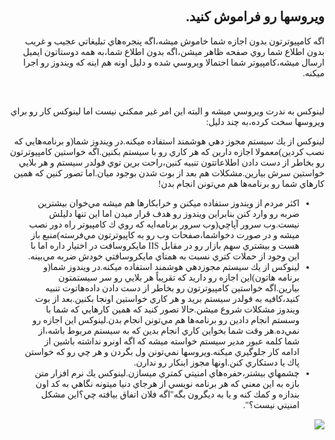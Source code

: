 <!DOCTYPE HTML PUBLIC "-//W3C//DTD HTML 4.01 Transitional//EN">
<html style="direction: rtl;" lang="fa">
<head>

  
  <meta content="text/html;charset=UTF-8" http-equiv="Content-Type">
<?php require("../../entete.php"); ?><?php require("../../base.php"); ?>


  
  
  <title></title>
</head>


<body>


<div style="font-family: Tahoma;" id="corps">

<h2>ويروسها رو فراموش كنيد.</h2>

اگه كامپيوترتون بدون اجازه شما خاموش ميشه،اگه پنجره&zwnj;هاي تبليغاتي
عجيب و غريب بدون اطلاع شما روي صفحه ظاهر ميشن،اگه بدون اطلاع شما،به همه
دوستاتون ايميل ارسال ميشه،كامپيوتر شما احتمالا ويروسي شده و دليل اونه
هم اينه كه ويندوز رو اجرا ميكنه.<br />

<br />

لينوكس به ندرت ويروسي ميشه و البته اين امر غير ممكني نيست اما لينوكس كار رو براي ويروسها سخت كرده،به چند دليل:<br />

<p>لينوكس از يك سيستم مجوز دهي هوشمند استفاده ميكنه.در ويندوز شما(و
برنامه&zwnj;هايي كه نصب كردين)معمولا اجازه دارين كه هر كاري رو با سيستم
بكنين.اگه خواستين كامپيوترتون رو بخاطر از دست دادن اطلاعاتتون تنبيه
كنين،راحت برين توي فولدر سيستم و هر بلايي خواستين سرش بيارين.مشكلات هم
بعد از بوت شدن بوجود ميان.اما تصور كنين كه همين كارهاي شما رو
برنامه&zwnj;ها هم مي&zwnj;تونن انجام بدن!
</p>


<ul>




  <li>اكثر مردم از ويندوز ستفاده ميكنن و خرابكارها هم ميشه مي&zwnj;خوان بيشترين
ضربه رو وارد كنن بنابراين ويندوز رو هدف قرار ميدن اما اين تنها دليلش
نيست.وب سرور آپاچي(وب سرور برنامه&zwnj;ايه كه روي ك كامپيوتر راه دور نصب
ميشه و در صورت دخواشما،صفحات وب رو به كاپيوترتون مي&zwnj;فرسته)منبع باز هست
و بيشتري سهم بازار رو در مقابل IIS مايكروسافت در اختيار داره اما با اين
وجود از حملات كتري نسبت به همتاي مايكروسافتي خودش ضربه مي&zwnj;بينه.</li>
  <li>لينوكس از يك سيستم مجوزدهي هوشمند استفاده ميكنه.در ويندوز شما(و
برنامه هاتون)اين اجازه رو داريد كه تقريباً هر بلايي رو سر سيستمتون
بيارين.اگه خواستين كامپيوترتون رو بخاطر از دست دادن داده&zwnj;هاتوت
تنبيه كنيد،كافيه به فولدر سيستم بريد و هر كاري خواستين اونجا بكنين.بعد
از بوت ويندوز مشكلات شروع ميشن.حالا تصور كنيد كه همين كارهايي كه شما با
وسستم انجام دادين رو برنامه&zwnj;ها هم مي&zwnj;تونن انجام بدن.لينوكس
اين اجازه رو نمي&zwnj;ده.هر وقت شما بخواين كاري انجام بدين كه به سيستم
مربوط باشه،از شما كلمه عبور مدير سيستم خواسته ميشه كه اگه اونرو نداشته
باشين از ادامه كار جلوگيري ميكنه.ويروسها نمي&zwnj;تونن ول بگردن و هر چي
رو كه خواستن پاك يا دستكاري كنن.اونها مجوز اينكار رو ندارن.</li>




  <li>چشمهاي بيشتر،حفره&zwnj;هاي امنيتي كمتري ميسازن.لينوكس يك
نرم افزار متن بازه به اين معني كه هر برنامه نويسي از هرجاي دنيا ميتونه
نگاهي به كد اون بندازه و كمك كنه و يا به ديگرون بگه"اگه فلان اتفاق
بيافته چي؟اين مشكل امنيتي نيست؟".</li>




</ul>




<img src="Images/viruses_thumb.png">

</div>



</body>
</html>
